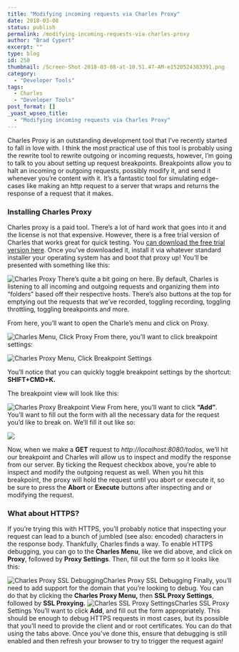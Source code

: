 ```yaml
---
title: "Modifying incoming requests via Charles Proxy"
date: 2018-03-08
status: publish
permalink: /modifying-incoming-requests-via-charles-proxy
author: "Brad Cypert"
excerpt: ""
type: blog
id: 250
thumbnail: /Screen-Shot-2018-03-08-at-10.51.47-AM-e1520524383391.png
category:
  - "Developer Tools"
tags:
  - Charles
  - "Developer Tools"
post_format: []
_yoast_wpseo_title:
  - "Modifying incoming requests via Charles Proxy"
---
```


Charles Proxy is an outstanding development tool that I’ve recently started to fall in love with. I think the most practical use of this tool is probably using the rewrite tool to rewrite outgoing or incoming requests, however, I’m going to talk to you about setting up request breakpoints. Breakpoints allow you to halt an incoming or outgoing requests, possibly modify it, and send it whenever you’re content with it. It’s a fantastic tool for simulating edge-cases like making an http request to a server that wraps and returns the response of a request that it makes.

### Installing Charles Proxy

Charles proxy is a paid tool. There’s a lot of hard work that goes into it and the license is not that expensive. However, there is a free trial version of Charles that works great for quick testing. You [can download the free trial version here](https://www.charlesproxy.com/). Once you’ve downloaded it, install it via whatever standard installer your operating system has and boot that proxy up! You’ll be presented with something like this:

![Charles
  Proxy](/Screen-Shot-2018-03-08-at-10.19.09-AM-e1520522726804-300x220.png)
There’s quite a bit going on here. By default, Charles is listening to all incoming
and outgoing requests and organizing them into “folders” based off their respective
hosts. There’s also buttons at the top for emptying out the requests that we’ve recorded,
toggling recording, toggling throttling, toggling breakpoints and more.

From here, you’ll want to open the Charle’s menu and click on Proxy.

![Charles Menu, Click
  Proxy](/Screen-Shot-2018-03-08-at-10.22.23-AM.png)
From there, you’ll want to click breakpoint settings:

![Charles Proxy Menu, Click Breakpoint Settings](/Screen-Shot-2018-03-08-at-10.22.41-AM.png)

You’ll notice that you can quickly toggle breakpoint settings by the shortcut: **SHIFT+CMD+K.**

The breakpoint view will look like this:

![Charles Proxy Breakpoint View](/Screen-Shot-2018-03-08-at-10.29.55-AM.png)
From here, you’ll want to click **“Add”**. You’ll want to fill out the form with all the necessary data for the request you’d like to break on. We’ll fill it out like so:

![](/Screen-Shot-2018-03-08-at-10.33.03-AM.png)

Now, when we make a **GET** request to _http://localhost:8080/todos,_ we’ll hit our breakpoint and Charles will allow us to inspect and modify the response from our server. By ticking the Request checkbox above, you’re able to inspect and modify the outgoing request as well. When you hit this breakpoint, the proxy will hold the request until you abort or execute it, so be sure to press the **Abort** or **Execute** buttons after inspecting and or modifying the request.

### What about HTTPS?

If you’re trying this with HTTPS, you’ll probably notice that inspecting your request can lead to a bunch of jumbled (see also: encoded) characters in the response body. Thankfully, Charles finds a way. To enable HTTPS debugging, you can go to the **Charles Menu**, like we did above, and click on **Proxy**, followed by **Proxy Settings**. Then, fill out the form so it looks like this:

![Charles Proxy SSL Debugging](/Screen-Shot-2018-03-08-at-10.39.59-AM.png)Charles Proxy SSL Debugging
Finally, you’ll need to add support for the domain that you’re looking to debug. You can do that by clicking the **Charles Proxy Menu,** then **SSL Proxy Settings**, followed by **SSL Proxying.**
![Charles SSL Proxy Settings](/Screen-Shot-2018-03-08-at-10.45.15-AM.png)Charles SSL Proxy Settings
You’ll want to click **Add**, and fill out the form appropriately. This should be enough to debug HTTPS requests in most cases, but its possible that you’ll need to provide the client and or root certificates. You can do that using the tabs above. Once you’ve done this, ensure that debugging is still enabled and then refresh your browser to try to trigger the request again!
